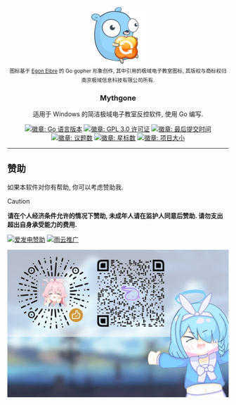 <div align="center">
  <a href="#"><img src="docs/mythgone256.png" alt="Mythgone 图标" width="128" height="128"></a>
  <br><sub>图标基于 <a href="https://egonelbre.com/">Egon Elbre</a> 的 Go gopher 形象创作, 其中引用的极域电子教室图标, 其版权与商标权归南京极域信息科技有限公司所有.</sub>
  <h3 align="center">Mythgone</h3>
  <p>适用于 Windows 的简洁极域电子教室反控软件, 使用 Go 编写.</p>
  <a href="#"><img alt="徽章: Go 语言版本" src="https://img.shields.io/github/go-mod/go-version/dotcubecn/mythgone?style=flat-square"></a>
  <a href="https://github.com/dotcubecn/mythgone?tab=GPL-3.0-1-ov-file"><img alt="徽章: GPL 3.0 许可证" src="https://img.shields.io/github/license/dotcubecn/mythgone?style=flat-square"></a>
  <a href="https://github.com/dotcubecn/mythgone/commits"><img alt="徽章: 最后提交时间" src="https://img.shields.io/github/last-commit/dotcubecn/mythgone?style=flat-square"></a>
  <a href="https://github.com/dotcubecn/mythgone/issues"><img alt="徽章: 议题数" src="https://img.shields.io/github/issues/dotcubecn/mythgone?style=flat-square"></a>
  <a href="https://github.com/dotcubecn/mythgone/stargazers"><img alt="徽章: 星标数" src="https://img.shields.io/github/stars/dotcubecn/mythgone?style=flat-square"></a>
  <a href="#"><img alt="徽章: 项目大小" src="https://img.shields.io/github/repo-size/dotcubecn/mythgone?style=flat-square&label=size"></a>
</div>

---

<!-- ## 兼容性
本软件在如下环境中经测试可正常运行.  
| **操作系统** | **架构** | **极域版本** |
| :--- | :--- | :--- |
| Windows 7 旗舰版 SP1 | x86 | v4.2 2015 专业版 |
| Windows 10 IoT 企业版 LTSC 2021 | x64 | v6.0 2016 豪华版 |
| Windows 10 IoT 企业版 LTSC 2021 | x64 | v6.0 2021 豪华版 |


## 依赖与致谢
- [@数码小-a](https://space.bilibili.com/3546704078964833 "数码小-a的哔哩哔哩主页") - 提供了用于测试的极域样本.
- [thongtech/go-legacy-win7](https://github.com/thongtech/go-legacy-win7 "go-legacy-win7 的 GitHub 仓库") - 使 Go 语言支持旧版本 Windows.  
- [tailscale/walk](https://github.com/tailscale/walk "tailscale 的 walk 分支 GitHub 仓库") - 用于创建 Windows GUI.   -->


## 赞助
如果本软件对你有帮助, 你可以考虑赞助我.  
> [!CAUTION]
> **请在个人经济条件允许的情况下赞助, 未成年人请在监护人同意后赞助. 请勿支出超出自身承受能力的费用.**

[![爱发电赞助](https://img.shields.io/badge/爱发电-赞助开发者-946ce6?style=for-the-badge)](https://ifdian.net/order/create?user_id=1c339020ef8111ec9f4752540025c377)
[![雨云推广](https://img.shields.io/badge/雨云-优惠注册-37b5c1?style=for-the-badge)](https://www.rainyun.com/dotcube_?s=gh-mythgone-readme)

![赞助二维码](docs/sponsor.webp "赞助二维码")
